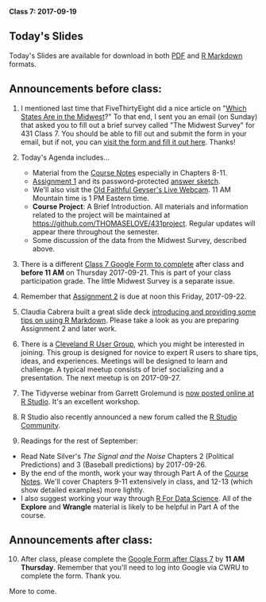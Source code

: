 **Class 7: 2017-09-19**

## Today's Slides

Today's Slides are available for download in both [PDF](https://github.com/THOMASELOVE/431slides/blob/master/class_07/431_2017_class-07-slides.pdf) and [R Markdown](https://github.com/THOMASELOVE/431slides/blob/master/class_07/431_2017_class-07-slides.Rmd) formats.

## Announcements before class:

1. I mentioned last time that FiveThirtyEight did a nice article on "[Which States Are in the Midwest](https://fivethirtyeight.com/datalab/what-states-are-in-the-midwest/)?" To that end, I sent you an email (on Sunday) that asked you to fill out a brief survey called "The Midwest Survey" for 431 Class 7. You should be able to fill out and submit the form in your email, but if not, you can [visit the form and fill it out here](https://goo.gl/forms/pKthnDsY6i3edZY32). Thanks!

2. Today's Agenda includes... 
    + Material from the [Course Notes](https://thomaselove.github.io/431notes/) especially in Chapters 8-11.
    + [Assignment 1](https://github.com/THOMASELOVE/431homework/blob/master/431-2017_assignment-1.md) and its password-protected [answer sketch](https://github.com/THOMASELOVE/431homework/blob/master/HW1/README.md).
    + We'll also visit the [Old Faithful Geyser's Live Webcam](https://www.nps.gov/features/yell/webcam/oldFaithfulStreaming.html). 11 AM Mountain time is 1 PM Eastern time.
    + **Course Project**: A Brief Introduction. All materials and information related to the project will be maintained at https://github.com/THOMASELOVE/431project. Regular updates will appear there throughout the semester.
    + Some discussion of the data from the Midwest Survey, described above.

3. There is a different [Class 7 Google Form to complete](https://goo.gl/forms/UWWSx5vzJQf2X35D3) after class and **before 11 AM** on Thursday 2017-09-21. This is part of your class participation grade. The little Midwest Survey is a separate issue.

4. Remember that [Assignment 2](https://github.com/THOMASELOVE/431homework/blob/master/431-2017_assignment-2.md) is due at noon this Friday, 2017-09-22.

5. Claudia Cabrera built a great slide deck [introducing and providing some tips on using R Markdown](https://github.com/THOMASELOVE/431slides/blob/master/class_07/2017-09-19_Claudia_Cabrera_Intro-to-Markdown-and-some-tips.pdf). Please take a look as you are preparing Assignment 2 and later work.

6. There is a [Cleveland R User Group](https://www.meetup.com/Cleveland-UseR-Group/events/242960813/), which you might be interested in joining. This group is designed for novice to expert R users to share tips, ideas, and experiences.  Meetings will be designed to learn and challenge.  A typical meetup consists of brief socializing and a presentation. The next meetup is on 2017-09-27.

7. The Tidyverse webinar from Garrett Grolemund is [now posted online at R Studio](https://www.rstudio.com/resources/webinars/tidyverse-visualization-and-manipulation-basics/). It's an excellent workshop.

8. R Studio also recently announced a new forum called the [R Studio Community](https://blog.rstudio.com/2017/09/14/rstudio-community/).

9. Readings for the rest of September:

- Read Nate Silver's *The Signal and the Noise* Chapters 2 (Political Predictions) and 3 (Baseball predictions) by 2017-09-26.
- By the end of the month, work your way through Part A of the [Course Notes](https://thomaselove.github.io/431notes/). We'll cover Chapters 9-11 extensively in class, and 12-13 (which show detailed examples) more lightly.
- I also suggest working your way through [R For Data Science](http://r4ds.had.co.nz/). All of the **Explore** and **Wrangle** material is likely to be helpful in Part A of the course.

## Announcements after class:

10. After class, please complete the [Google Form after Class 7](https://goo.gl/forms/UWWSx5vzJQf2X35D3) by **11 AM Thursday**. Remember that you'll need to log into Google via CWRU to complete the form. Thank you.

More to come.
